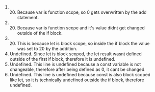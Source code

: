 1. 20. Because var is function scope, so 0 gets overwritten by the add statement.
2. 20. Because var is function scope and it's value didnt get changed outside of the if block.
3. 20. This is because let is block scope, so inside the if block the value was set to 20 by the addition. 
4. Undefined. Since let is block scoped, the let result wasnt defined outside of the first if block, therefore it is undefined.
5. Undefined. This line is undefined because a const variable is not changeable, therefore after being defined as 0, it cant be changed.
6. Undefined. This line is undefined because const is also block scoped like let, so it is technically undefined outside the if block, therefore undefined.